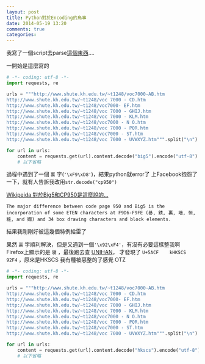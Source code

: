 ```yaml
---
layout: post
title: Python對於Encoding的鳥事
date: 2014-05-19 13:20
comments: true
categories: 
---
```

我寫了一個script去parse[這個東西](http://www.shute.kh.edu.tw/~t1248/voc.htm)....

一開始是這麼寫的

``` python
# -*- coding: utf-8 -*-
import requests, re

urls = """http://www.shute.kh.edu.tw/~t1248/voc7000-AB.htm
http://www.shute.kh.edu.tw/~t1248/voc 7000 - CD.htm
http://www.shute.kh.edu.tw/~t1248/voc7000- EF.htm
http://www.shute.kh.edu.tw/~t1248/voc 7000 - GHIJ.htm
http://www.shute.kh.edu.tw/~t1248/voc 7000 - KLM.htm
http://www.shute.kh.edu.tw/~t1248/voc7000 - N O.htm
http://www.shute.kh.edu.tw/~t1248/voc 7000 - PQR.htm
http://www.shute.kh.edu.tw/~t1248/voc7000 - ST.htm
http://www.shute.kh.edu.tw/~t1248/voc 7000 - UVWXYZ.htm""".split("\n")

for url in urls:
    content = requests.get(url).content.decode("big5").encode("utf-8")
    # 以下省略
```

過程中遇到了一個 `裏` 字(`'\xF9\xD8'`)，結果python就error了
上Facebook抱怨了一下，就有人告訴我改用`str.decode("cp950")`

[Wikipeida 對於Big5和CP950是這麼說的...](http://en.wikipedia.org/wiki/Code_page_950)

```
The major difference between code page 950 and Big5 is the incorporation of some ETEN characters at F9D6-F9FE (碁, 銹, 裏, 墻, 恒, 粧, and 嫺) and 34 box drawing characters and block elements.
```

結果我剛剛好被這幾個特例給雷了

果然 `裏` 字順利解決，但是又遇到一個`'\x92\xF4'`，有沒有必要這樣整我啊
Firefox上顯示的是 `寝` ，最後跑去查 [UNIHAN](ftp://ftp.unicode.org/Public/UNIDATA/Unihan.zip)，
才發現了 `U+5ACF	kHKSCS	92F4` ，原來是HKSCS
我有種被惡整的了感覺 OTZ

``` python
# -*- coding: utf-8 -*-
import requests, re

urls = """http://www.shute.kh.edu.tw/~t1248/voc7000-AB.htm
http://www.shute.kh.edu.tw/~t1248/voc 7000 - CD.htm
http://www.shute.kh.edu.tw/~t1248/voc7000- EF.htm
http://www.shute.kh.edu.tw/~t1248/voc 7000 - GHIJ.htm
http://www.shute.kh.edu.tw/~t1248/voc 7000 - KLM.htm
http://www.shute.kh.edu.tw/~t1248/voc7000 - N O.htm
http://www.shute.kh.edu.tw/~t1248/voc 7000 - PQR.htm
http://www.shute.kh.edu.tw/~t1248/voc7000 - ST.htm
http://www.shute.kh.edu.tw/~t1248/voc 7000 - UVWXYZ.htm""".split("\n")

for url in urls:
    content = requests.get(url).content.decode("hkscs").encode("utf-8")
    # 以下省略
```
